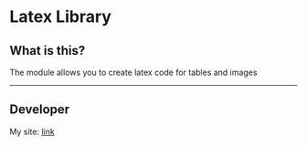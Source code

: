# Latex Library #

## What is this? ##
The module allows you to create latex code for tables and images


----------


## Developer ##
My site: [link](https://github.com/renaore) 